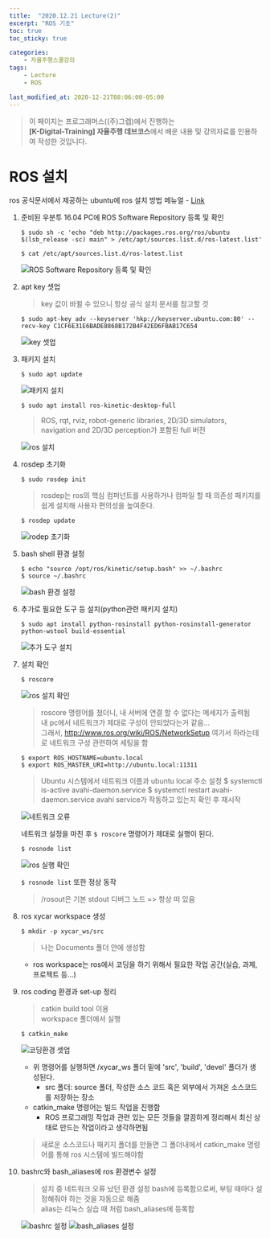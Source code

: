 ```yaml
---
title:  "2020.12.21 Lecture(2)"
excerpt: "ROS 기초"
toc: true
toc_sticky: true

categories:
    - 자율주행스쿨강의
tags:
    - Lecture
    - ROS

last_modified_at: 2020-12-21T08:06:00-05:00
---
```


>이 페이지는 프로그래머스((주)그렙)에서 진행하는\
**[K-Digital-Training] 자율주행 데브코스**에서 배운 내용 및 강의자료를 인용하여 작성한 것입니다.

# **ROS 설치**
ros 공식문서에서 제공하는 ubuntu에 ros 설치 방법 메뉴얼 - [Link](http://wiki.ros.org/kinetic/Installation/Ubuntu)

1. 준비된 우분투 16.04 PC에 ROS Software Repository 등록 및 확인
    ```
    $ sudo sh -c 'echo "deb http://packages.ros.org/ros/ubuntu $(lsb_release -sc) main" > /etc/apt/sources.list.d/ros-latest.list'

    $ cat /etc/apt/sources.list.d/ros-latest.list
    ```
    ![ROS Software Repository 등록 및 확인](img/screenshot-02.png)

2. apt key 셋업
    >key 값이 바뀔 수 있으니 항상 공식 설치 문서를 참고할 것
    ```
    $ sudo apt-key adv --keyserver 'hkp://keyserver.ubuntu.com:80' --recv-key C1CF6E31E6BADE8868B172B4F42ED6FBAB17C654
    ```
    ![key 셋업](img/screenshot-03.png)

3. 패키지 설치
    ```
    $ sudo apt update
    ```
    ![패키지 설치](img/screenshot-04.png)

    ```
    $ sudo apt install ros-kinetic-desktop-full
    ```
    >ROS, rqt, rviz, robot-generic libraries, 2D/3D simulators, navigation and 2D/3D perception가 포함된 full 버전

    ![ros 설치](img/screenshot-05.png)

4. rosdep 초기화
    ```
    $ sudo rosdep init
    ```
    >rosdep는 ros의 핵심 컴퍼넌트를 사용하거나 컴파일 할 때 의존성 패키지를 쉽게 설치해 사용자 편의성을 높여준다.
    ```
    $ rosdep update
    ```
    ![rodep 초기화](img/screenshot-06.png)

5. bash shell 환경 설정
    ```
    $ echo "source /opt/ros/kinetic/setup.bash" >> ~/.bashrc
    $ source ~/.bashrc
    ```
    ![bash 환경 설정](img/screenshot-07.png)

6. 추가로 필요한 도구 등 설치(python관련 패키지 설치)
    ```
    $ sudo apt install python-rosinstall python-rosinstall-generator python-wstool build-essential
    ```
    ![추가 도구 설치](img/screenshot-08.png)

7. 설치 확인
    ```
    $ roscore
    ```
    ![ros 설치 확인](img/screenshot-09.png)

    >roscore 명령어를 쳤더니, 내 서버에 연결 할 수 없다는 메세지가 출력됨\
    >내 pc에서 네트워크가 제대로 구성이 안되었다는거 같음...\
    >그래서, http://www.ros.org/wiki/ROS/NetworkSetup 여기서 하라는데로 네트워크 구성 관련하여 세팅을 함
    ```
    $ export ROS_HOSTNAME=ubuntu.local
    $ export ROS_MASTER_URI=http://ubuntu.local:11311
    ```
    >Ubuntu 시스템에서 네트워크 이름과 ubuntu local 주소 설정
    $ systemctl is-active avahi-daemon.service
    $ systemctl restart avahi-daemon.service
    >avahi service가 작동하고 있는지 확인 후 재시작

    ![네트워크 오류](img/screenshot-10.png)
    
    네트워크 설정을 마친 후 `$ roscore` 명령어가 제대로 실행이 된다.
        
    ```
    $ rosnode list
    ```
    ![ros 실행 확인](img/screenshot-11.png)

    `$ rosnode list` 또한 정상 동작
    >/rosout은 기본 stdout 디버그 노드 => 항상 떠 있음

8. ros xycar workspace 생성
    ```
    $ mkdir -p xycar_ws/src
    ```
    >나는 Documents 폴더 안에 생성함
    * ros workspace는 ros에서 코딩을 하기 위해서 필요한 작업 공간(실습, 과제, 프로젝트 등...)

9. ros coding 환경과 set-up 정리
    >catkin build tool 이용\
    >workspace 폴더에서 실행
    ```
    $ catkin_make
    ```
    ![코딩환경 셋업](img/screenshot-12.png)

   * 위 명령어를 실행하면 /xycar_ws 폴더 밑에 'src', 'build', 'devel' 폴더가 생성된다.
     * src 폴더: source 폴더, 작성한 소스 코드 혹은 외부에서 가져온 소스코드를 저장하는 장소
   * catkin_make 명령어는 빌드 작업을 진행함
     * ROS 프로그래밍 작업과 관련 있는 모든 것들을 깔끔하게 정리해서 최신 상태로 만드는 작업이라고 생각하면됨
    >새로운 소스코드나 패키지 폴더를 만들면 그 폴더내에서 catkin_make 명령어를 통해 ros 시스템에 빌드해야함

10. bashrc와 bash_aliases에 ros 환경변수 설정
    >설치 중 네트워크 오류 났던 환경 설정 bash에 등록함으로써, 부팅 때마다 설정해줘야 하는 것을 자동으로 해줌\
    >alias는 리눅스 실습 때 처럼 bash_aliases에 등록함

    ![bashrc 설정](img/screenshot-13.png)
    ![bash_aliases 설정](img/screenshot-14.png)
